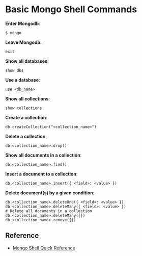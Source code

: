 # Basic Mongo Shell Commands

**Enter Mongodb**:

```console
$ mongo
```

**Leave Mongodb**:

```shell
exit
```

**Show all databases**:

```shell
show dbs
```

**Use a database**:

```shell
use <db_name>
```

**Show all collections**:

```shell
show collections
```

**Create a collection**:

```shell
db.createCollection("<collection_name>")
```

**Delete a collection**:

```shell
db.<collection_name>.drop()
```

**Show all documents in a collection**:

```shell
db.<collection_name>.find()
```

**Insert a document to a collection**:

```shell
db.<collection_name>.insert({ <field>: <value> })
```

**Delete document(s) by a given condition**:

```shell
db.<collection_name>.deleteOne({ <field>: <value> })
db.<collection_name>.deleteMany({ <field>: <value> })
# Delete all documents in a collection
db.<collection_name>.deleteMany({})
db.<collection_name>.remove({})
```

## Reference

* [Mongo Shell Quick Reference](https://docs.mongodb.com/manual/reference/mongo-shell/)

